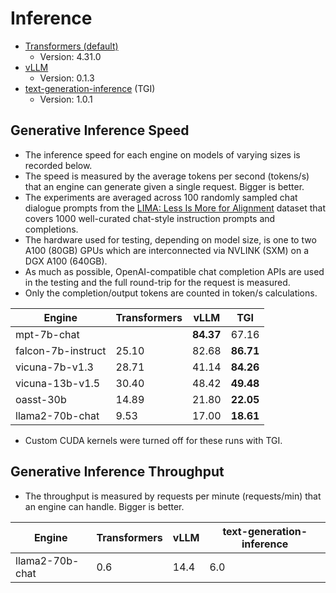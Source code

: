 # Inference

- [Transformers (default)](https://huggingface.co/docs/transformers/index)
    - Version: 4.31.0
- [vLLM](https://github.com/vllm-project/vllm)
    - Version: 0.1.3
- [text-generation-inference](https://github.com/huggingface/text-generation-inference) (TGI)
    - Version: 1.0.1

## Generative Inference Speed

- The inference speed for each engine on models of varying sizes is recorded below. 
- The speed is measured by the average tokens per second (tokens/s) that an engine can generate given a single request. Bigger is better.
- The experiments are averaged across 100 randomly sampled chat dialogue prompts from the [LIMA: Less Is More for Alignment](https://arxiv.org/abs/2305.11206) dataset that covers 1000 well-curated chat-style instruction prompts and completions.
- The hardware used for testing, depending on model size, is one to two A100 (80GB) GPUs which are interconnected via NVLINK (SXM) on a DGX A100 (640GB).
- As much as possible, OpenAI-compatible chat completion APIs are used in the testing and the full round-trip for the request is measured.
- Only the completion/output tokens are counted in token/s calculations.

<!-- | Engine                    | mpt-7b-chat   | vicuna-13b-v1.5 | oasst-30b   | llama2-70b-chat   |
|---------------------------|---------------|-----------------|-------------|-------------------|
| Transformers (default)    |               | 30.40           | 14.89       | 9.53              |
| vLLM                      | **84.37**     | 48.42           | 21.80       | 17.00             |
| text-generation-inference | 67.16         | **49.48**       | **22.05**   | **18.61**         | -->

Engine                  | Transformers           | vLLM      | TGI
---                     | ---                    | ---       | ---
mpt-7b-chat             |                        | **84.37** | 67.16
falcon-7b-instruct      | 25.10                  | 82.68     | **86.71**
vicuna-7b-v1.3          | 28.71                  | 41.14     | **84.26**
vicuna-13b-v1.5         | 30.40                  | 48.42     | **49.48**
oasst-30b               | 14.89                  | 21.80     | **22.05**
llama2-70b-chat         | 9.53                   | 17.00     | **18.61**

- Custom CUDA kernels were turned off for these runs with TGI.

## Generative Inference Throughput

- The throughput is measured by requests per minute (requests/min) that an engine can handle. Bigger is better.

Engine                  | Transformers           | vLLM      | text-generation-inference
---                     | ---                    | ---       | ---
llama2-70b-chat         | 0.6                    | 14.4      | 6.0